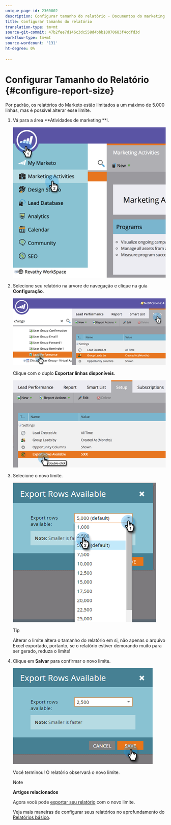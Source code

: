 ```yaml
---
unique-page-id: 2360002
description: Configurar tamanho do relatório - Documentos do marketing - Documentação do produto
title: Configurar tamanho do relatório
translation-type: tm+mt
source-git-commit: 47b2fee7d146c3dc558d4bbb10070683f4cdfd3d
workflow-type: tm+mt
source-wordcount: '131'
ht-degree: 0%

---
```



# Configurar Tamanho do Relatório {#configure-report-size}

Por padrão, os relatórios do Marketo estão limitados a um máximo de 5.000 linhas, mas é possível alterar esse limite.

1. Vá para a área **Atividades de marketing **i.

   ![](assets/image2014-9-16-10-3a53-3a57.png)

1. Selecione seu relatório na árvore de navegação e clique na guia **Configuração**.

   ![](assets/image2014-9-16-10-3a54-3a1.png)

   Clique com o duplo **Exportar linhas disponíveis**.

   ![](assets/image2014-9-16-10-3a54-3a5.png)

1. Selecione o novo limite.

   ![](assets/image2016-3-2-9-3a13-3a0.png)

   >[!TIP]
   >
   >Alterar o limite altera o tamanho do relatório em si, não apenas o arquivo Excel exportado, portanto, se o relatório estiver demorando muito para ser gerado, reduza o limite!

1. Clique em **Salvar** para confirmar o novo limite.

   ![](assets/image2016-3-2-9-3a13-3a59.png)

   Você terminou! O relatório observará o novo limite.

   >[!NOTE]
   >
   >**Artigos relacionados**
   >
   >
   >Agora você pode [exportar seu relatório](../../../../product-docs/reporting/basic-reporting/report-activity/export-a-report-to-excel.md) com o novo limite.

   Veja mais maneiras de configurar seus relatórios no aprofundamento do [Relatórios básico](http://docs.marketo.com/display/docs/basic+reporting).


